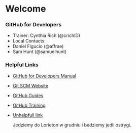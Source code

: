 # Welcome

### GitHub for Developers
- Trainer: Cynthia Rich (@crichID)
- Local Contacts: 
 - Daniel Figucio (@affrae)
 - Sam Hunt (@samuelhunt)

### Helpful Links

- [GitHub for Developers Manual](github-for-developers-student-manual.pdf)
- [Git SCM Website](https://git-scm.com)
- [GitHub Guides](https://guides.github.com)
- [GitHub Training](https://services.github.com/training/)
- [Unhelpfull link](.)

  Jedziemy do Lorieton w grudniu i bedziemy jedli ostrygi.


